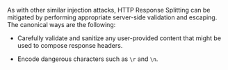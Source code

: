 As with other similar injection attacks, HTTP Response Splitting can be mitigated by performing appropriate server-side validation and escaping. The canonical ways are the following:

- Carefully validate and sanitize any user-provided content that might be used to compose response headers.

- Encode dangerous characters such as `\r` and `\n`.
